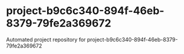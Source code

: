 # project-b9c6c340-894f-46eb-8379-79fe2a369672
Automated project repository for project-b9c6c340-894f-46eb-8379-79fe2a369672

